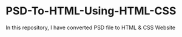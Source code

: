 # PSD-To-HTML-Using-HTML-CSS
In this repository, I have converted PSD file to HTML &amp; CSS Website

